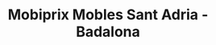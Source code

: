 ---
title: "Mobiprix Mobles Sant Adria - Badalona"
url: /badalona/mobiprix-mobles-sant-adria-badalona/
shop: Möbel
---